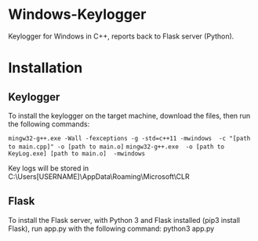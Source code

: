 # Windows-Keylogger
Keylogger for Windows in C++, reports back to Flask server (Python).

# Installation
## Keylogger
To install the keylogger on the target machine, download the files, then run the following commands:

`mingw32-g++.exe -Wall -fexceptions -g -std=c++11 -mwindows  -c "[path to main.cpp]" -o [path to main.o]`
`mingw32-g++.exe  -o [path to KeyLog.exe] [path to main.o]  -mwindows`

Key logs will be stored in C:\Users\[USERNAME]\AppData\Roaming\Microsoft\CLR

## Flask
To install the Flask server, with Python 3 and Flask installed (pip3 install Flask), run app.py with the following command:
python3 app.py
